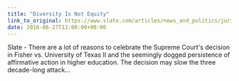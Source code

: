 ```yaml
---
title: "Diversity Is Not Equity"
link_to_original: https://www.slate.com/articles/news_and_politics/jurisprudence/2016/06/the_supreme_court_s_fisher_decision_is_a_hollow_victory_for_affirmative.html  
date: 2016-06-27T12:00:00+00:00
---
```

  
Slate - There are a lot of reasons to celebrate the Supreme Court's decision in Fisher vs. University of Texas II and the seemingly dogged persistence of affirmative action in higher education. The decision may slow the three decade-long attack...  


